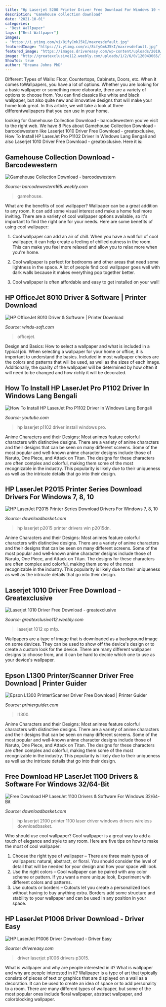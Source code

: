 ```yaml
---
title: "Hp Laserjet 5200 Printer Driver Free Download For Windows 10 ~ How To Install Hp Laserjet Pro P1102 Driver In Windows Lang Bengali"
description: "Gamehouse collection download"
date: "2021-10-01"
categories:
- "Best Wallpaper"
tags: ["Best Wallpaper"]
images:
- "https://i.ytimg.com/vi/8ifyCmkJ5kI/maxresdefault.jpg"
featuredImage: "https://i.ytimg.com/vi/8ifyCmkJ5kI/maxresdefault.jpg"
featured_image: "https://images.drivereasy.com/wp-content/uploads/2019/11/2019-11-22_10-20-28-1-1024x762.jpg"
image: "http://greatexclusive112.weebly.com/uploads/1/2/6/0/126043065/748146406.jpg"
ShowToc: true
author: "Breana Johns PhD"
---
```



Different Types of Walls: Floor, Countertops, Cabinets, Doors, etc.
When it comes toWallpapers, you have a lot of options. Whether you are looking for a basic wallpaper or something more elaborate, there are a variety of options to choose from. You can find classics like white and black wallpaper, but also quite new and innovative designs that will make your home look great. In this article, we will take a look at three differentwallpapers that you can use in your home.

	

		
looking for Gamehouse Collection Download - barcodewestern you've visit to the right web. We have 8 Pics about Gamehouse Collection Download - barcodewestern like Laserjet 1010 Driver Free Download - greatexclusive, How To Install HP LaserJet Pro P1102 Driver In Windows Lang Bengali and also Laserjet 1010 Driver Free Download - greatexclusive. Here it is:
		
    
## Gamehouse Collection Download - Barcodewestern

<img loading=lazy src="http://barcodewestern165.weebly.com/uploads/1/2/4/8/124846925/985062374.jpg" onerror="this.onerror=null;this.src='https://tse3.mm.bing.net/th?id=OIP.aFz_brzwrrFzLCpFIVlFGAHaGb&amp;pid=15.1';" alt="Gamehouse Collection Download - barcodewestern">

_Source: barcodewestern165.weebly.com_

>gamehouse. 

	

What are the benefits of cool wallpaper?
Wallpaper can be a great addition to any room. It can add some visual interest and make a home feel more inviting. There are a variety of cool wallpaper options available, so it's important to find the right one for your needs. Here are some benefits of using cool wallpaper: 
1. Cool wallpaper can add an air of chill. When you have a wall full of cool wallpaper, it can help create a feeling of chilled outness in the room. This can make you feel more relaxed and allow you to relax more when you're home. 

2. Cool wallpaper is perfect for bedrooms and other areas that need some lightness in the space. A lot of people find cool wallpaper goes well with dark walls because it makes everything pop together better. 

3. Cool wallpaper is often affordable and easy to get installed on your wall!

    
## HP OfficeJet 8010 Driver &amp; Software | Printer Download

<img loading=lazy src="https://winds-soft.com/wp-content/uploads/2019/09/HP-OfficeJet-8010.png" onerror="this.onerror=null;this.src='https://tse3.mm.bing.net/th?id=OIP.sByHNxQve9gSzz8cOJM6GwAAAA&amp;pid=15.1';" alt="HP OfficeJet 8010 Driver &amp; Software | Printer Download">

_Source: winds-soft.com_

>officejet. 

	

Design and Basics: How to select a wallpaper and what is included in a typical job.
When selecting a wallpaper for your home or office, it is important to understand the basics. Included in most wallpaper choices are the colors and patterns that will be used, as well as the sizes of each image. Additionally, the quality of the wallpaper will be determined by how often it will need to be changed and how richly it will be decorated.

    
## How To Install HP LaserJet Pro P1102 Driver In Windows Lang Bengali

<img loading=lazy src="https://i.ytimg.com/vi/8ifyCmkJ5kI/maxresdefault.jpg" onerror="this.onerror=null;this.src='https://tse3.mm.bing.net/th?id=OIP.QkJj4AfF7a1WlRphp5GB1gHaEK&amp;pid=15.1';" alt="How To Install HP LaserJet Pro P1102 Driver In Windows Lang Bengali">

_Source: youtube.com_

>hp laserjet p1102 driver install windows pro. 

	

Anime Characters and their Designs: Most animes feature colorful characters with distinctive designs.
There are a variety of anime characters and their designs that can be seen on many different screens. Some of the most popular and well-known anime character designs include those of Naruto, One Piece, and Attack on Titan. The designs for these characters are often complex and colorful, making them some of the most recognizable in the industry. This popularity is likely due to their uniqueness as well as the intricate details that go into their design.

    
## HP LaserJet P2015 Printer Series Download Drivers For Windows 7, 8, 10

<img loading=lazy src="http://downloadbasket.com/wp-content/uploads/2016/11/LJ-P2015dn.jpg" onerror="this.onerror=null;this.src='https://tse4.mm.bing.net/th?id=OIP.pEGPTO6UqWJGMhPZk6tUmQHaGW&amp;pid=15.1';" alt="HP LaserJet P2015 Printer Series Download Drivers For Windows 7, 8, 10">

_Source: downloadbasket.com_

>hp laserjet p2015 printer drivers win p2015dn. 

	

Anime Characters and their Designs: Most animes feature colorful characters with distinctive designs.
There are a variety of anime characters and their designs that can be seen on many different screens. Some of the most popular and well-known anime character designs include those of Naruto, One Piece, and Attack on Titan. The designs for these characters are often complex and colorful, making them some of the most recognizable in the industry. This popularity is likely due to their uniqueness as well as the intricate details that go into their design.

    
## Laserjet 1010 Driver Free Download - Greatexclusive

<img loading=lazy src="http://greatexclusive112.weebly.com/uploads/1/2/6/0/126043065/748146406.jpg" onerror="this.onerror=null;this.src='https://tse3.mm.bing.net/th?id=OIP.bKa3W6kge7VAJht9q8sdQgHaEK&amp;pid=15.1';" alt="Laserjet 1010 Driver Free Download - greatexclusive">

_Source: greatexclusive112.weebly.com_

>laserjet 1012 xp mfp. 

	

Wallpapers are a type of image that is downloaded as a background image on some devices. They can be used to show off the device's design or to create a custom look for the device. There are many different wallpaper designs to choose from, and it can be hard to decide which one to use as your device's wallpaper.

    
## Epson L1300 Printer/Scanner Driver Free Download | Printer Guider

<img loading=lazy src="https://www.printerguider.com/wp-content/uploads/2021/02/Epson-L1300-Printer-Driver-free-download.jpg" onerror="this.onerror=null;this.src='https://tse2.mm.bing.net/th?id=OIP.5ez3KfNGsAlZ-Pos68RrngHaD4&amp;pid=15.1';" alt="Epson L1300 Printer/Scanner Driver Free Download | Printer Guider">

_Source: printerguider.com_

>l1300. 

	

Anime Characters and their Designs: Most animes feature colorful characters with distinctive designs.
There are a variety of anime characters and their designs that can be seen on many different screens. Some of the most popular and well-known anime character designs include those of Naruto, One Piece, and Attack on Titan. The designs for these characters are often complex and colorful, making them some of the most recognizable in the industry. This popularity is likely due to their uniqueness as well as the intricate details that go into their design.

    
## Free Download HP LaserJet 1100 Drivers &amp; Software For Windows 32/64-Bit

<img loading=lazy src="http://downloadbasket.com/wp-content/uploads/2016/11/151020051411_1.jpg" onerror="this.onerror=null;this.src='https://tse2.mm.bing.net/th?id=OIP.olm3O9pcm8F9cHKnjs8i_gAAAA&amp;pid=15.1';" alt="Free Download HP LaserJet 1100 Drivers &amp; Software For Windows 32/64-Bit">

_Source: downloadbasket.com_

>hp laserjet 2100 printer 1100 laser driver windows drivers wireless downloadbasket. 

	

Who should use cool wallpaper?
Cool wallpaper is a great way to add a touch of elegance and style to any room. Here are five tips on how to make the most of cool wallpaper: 
1) Choose the right type of wallpaper – There are three main types of wallpapers: natural, abstract, or floral. You should consider the level of detail that will be needed for your design and how your space will look. 
2) Use the right colors – Cool wallpaper can be paired with any color scheme or pattern. If you want a more unique look, Experiment with different colors and patterns. 
3) Use cutouts or borders – Cutouts let you create a personalized look without having to buy anything extra. Borders add some structure and stability to your wallpaper and can be used in any position in your space.

    
## HP LaserJet P1006 Driver Download - Driver Easy

<img loading=lazy src="https://images.drivereasy.com/wp-content/uploads/2019/11/2019-11-22_10-20-28-1-1024x762.jpg" onerror="this.onerror=null;this.src='https://tse1.mm.bing.net/th?id=OIP.hU-0muLLCcqXbOAv0Q2RuAHaFg&amp;pid=15.1';" alt="HP LaserJet P1006 Driver Download - Driver Easy">

_Source: drivereasy.com_

>driver laserjet p1006 drivers p3015. 

	

What is wallpaper and why are people interested in it?
What is wallpaper and why are people interested in it?
Wallpaper is a type of art that typically consists of pieces of text or graphics that are displayed on a wall as a decoration. It can be used to create an idea of space or to add personality to a room. There are many different types of wallpaper, but some of the most popular ones include floral wallpaper, abstract wallpaper, and colorblocking wallpaper.

